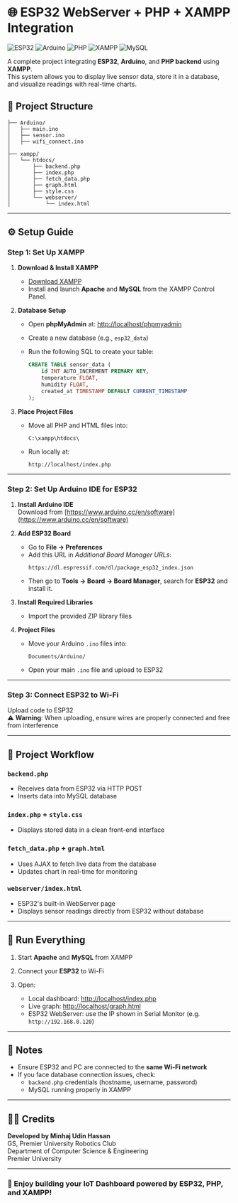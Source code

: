 # 🌐 ESP32 WebServer + PHP + XAMPP Integration

![ESP32](https://img.shields.io/badge/ESP32-E7352C?style=for-the-badge&logo=espressif&logoColor=white)
![Arduino](https://img.shields.io/badge/Arduino-00979D?style=for-the-badge&logo=arduino&logoColor=white)
![PHP](https://img.shields.io/badge/PHP-777BB4?style=for-the-badge&logo=php&logoColor=white)
![XAMPP](https://img.shields.io/badge/XAMPP-FB7A24?style=for-the-badge&logo=xampp&logoColor=white)
![MySQL](https://img.shields.io/badge/MySQL-4479A1?style=for-the-badge&logo=mysql&logoColor=white)

A complete project integrating **ESP32**, **Arduino**, and **PHP backend** using **XAMPP**.  
This system allows you to display live sensor data, store it in a database, and visualize readings with real-time charts.

## 📁 Project Structure

```
├── Arduino/
│   ├── main.ino
│   ├── sensor.ino
│   ├── wifi_connect.ino
│
├── xampp/
│   └── htdocs/
│       ├── backend.php
│       ├── index.php
│       ├── fetch_data.php
│       ├── graph.html
│       ├── style.css
│       └── webserver/
│           └── index.html
```

---

## ⚙️ Setup Guide

### Step 1: Set Up XAMPP

1. **Download & Install XAMPP**
   - [Download XAMPP](https://www.apachefriends.org/download.html)
   - Install and launch **Apache** and **MySQL** from the XAMPP Control Panel.

2. **Database Setup**
   - Open **phpMyAdmin** at: [http://localhost/phpmyadmin](http://localhost/phpmyadmin)
   - Create a new database (e.g., `esp32_data`)
   - Run the following SQL to create your table:

     ```sql
     CREATE TABLE sensor_data (
         id INT AUTO_INCREMENT PRIMARY KEY,
         temperature FLOAT,
         humidity FLOAT,
         created_at TIMESTAMP DEFAULT CURRENT_TIMESTAMP
     );
     ```

3. **Place Project Files**
   - Move all PHP and HTML files into:
     ```
     C:\xampp\htdocs\
     ```
   - Run locally at:
     ```
     http://localhost/index.php
     ```

---

### Step 2: Set Up Arduino IDE for ESP32

1. **Install Arduino IDE**  
   Download from [https://www.arduino.cc/en/software](https://www.arduino.cc/en/software)

2. **Add ESP32 Board**
   - Go to **File → Preferences**
   - Add this URL in *Additional Board Manager URLs*:  
     ```
     https://dl.espressif.com/dl/package_esp32_index.json
     ```
   - Then go to **Tools → Board → Board Manager**, search for **ESP32** and install it.

3. **Install Required Libraries**
   - Import the provided ZIP library files

4. **Project Files**
   - Move your Arduino `.ino` files into:
     ```
     Documents/Arduino/
     ```
   - Open your main `.ino` file and upload to ESP32

---

### Step 3: Connect ESP32 to Wi-Fi

Upload code to ESP32  
⚠️ **Warning**: When uploading, ensure wires are properly connected and free from interference

---

## 🧩 Project Workflow

### `backend.php`
- Receives data from ESP32 via HTTP POST
- Inserts data into MySQL database

### `index.php` + `style.css`
- Displays stored data in a clean front-end interface

### `fetch_data.php` + `graph.html`
- Uses AJAX to fetch live data from the database
- Updates chart in real-time for monitoring

### `webserver/index.html`
- ESP32's built-in WebServer page
- Displays sensor readings directly from ESP32 without database

---

## 🚀 Run Everything

1. Start **Apache** and **MySQL** from XAMPP
2. Connect your **ESP32** to Wi-Fi
3. Open:

   - Local dashboard: [http://localhost/index.php](http://localhost/index.php)
   - Live graph: [http://localhost/graph.html](http://localhost/graph.html)
   - ESP32 WebServer: use the IP shown in Serial Monitor (e.g. `http://192.168.0.120`)

---

## 🧾 Notes

- Ensure ESP32 and PC are connected to the **same Wi-Fi network**
- If you face database connection issues, check:
  - `backend.php` credentials (hostname, username, password)
  - MySQL running properly in XAMPP

---

## 👨‍💻 Credits

**Developed by Minhaj Udin Hassan**  
GS, Premier University Robotics Club  
Department of Computer Science & Engineering  
Premier University

---

### 🏁 Enjoy building your IoT Dashboard powered by ESP32, PHP, and XAMPP!
